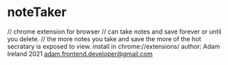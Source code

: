 # noteTaker
// chrome extension for browser
// can take notes and save forever or until you delete.
// the more notes you take and save the more of the hot secratary is exposed to view.
install in chrome://extensions/
author: Adam Ireland 2021
adam.frontend.developer@gmail.com
